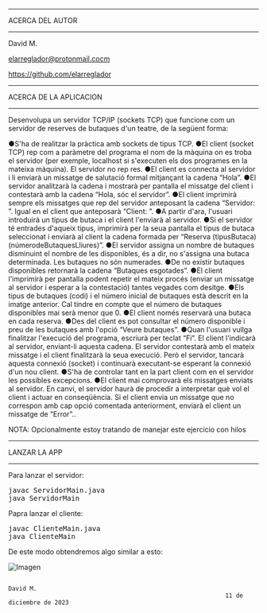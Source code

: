 
************************************
ACERCA DEL AUTOR
************************************

David M.

elarreglador@protonmail.cocm

https://github.com/elarreglador


************************************
ACERCA DE LA APLICACION
************************************
Desenvolupa un servidor TCP/IP (sockets TCP) que funcione com un servidor de reserves
de butaques d'un teatre, de la següent forma:

●S'ha de realitzar la pràctica amb sockets de tipus TCP.
●El client (socket TCP) rep com a paràmetre del programa el nom de la màquina on es
troba el servidor (per exemple, localhost si s'executen els dos programes en la mateixa
màquina). El servidor no rep res.
●El client es connecta al servidor i li enviarà un missatge de salutació formal mitjançant la
cadena “Hola”.
●El servidor analitzarà la cadena i mostrarà per pantalla el missatge del client i contestarà
amb la cadena “Hola, sóc el servidor”.
●El client imprimirà sempre els missatges que rep del servidor anteposant la cadena
“Servidor: ”. Igual en el client que anteposarà “Client: ”.
●A partir d'ara, l'usuari introduirà un tipus de butaca i el client l'enviarà al servidor.
●Si el servidor té entrades d'aqueix tipus, imprimirà per la seua pantalla el tipus de
butaca seleccionat i enviarà al client la cadena formada per “Reserva (tipusButaca)
(númerodeButaquesLliures)”.
●El servidor assigna un nombre de butaques disminuint el nombre de les disponibles, és
a dir, no s'assigna una butaca determinada. Les butaques no són numerades.
●De no existir butaques disponibles retornarà la cadena “Butaques esgotades”.
●El client l'imprimirà per pantalla podent repetir el mateix procés (enviar un missatge al
servidor i esperar a la contestació) tantes vegades com desitge.
●Els tipus de butaques (codi) i el número inicial de butaques està descrit en la imatge
anterior. Cal tindre en compte que el número de butaques disponibles mai serà menor
que 0.
●El client només reservarà una butaca en cada reserva.
●Des del client es pot consultar el número disponible i preu de les butaques amb l'opció
“Veure butaques”.
●Quan l'usuari vullga finalitzar l'execució del programa, escriurà per teclat “Fi”. El client
l'indicarà al servidor, enviant-li aquesta cadena. El servidor contestarà amb el mateix
missatge i el client finalitzarà la seua execució. Però el servidor, tancarà aquesta
connexió (socket) i continuarà executant-se esperant la connexió d'un nou client.
●S'ha de controlar tant en la part client com en el servidor les possibles excepcions.
●El client mai comprovarà els missatges enviats al servidor. En canvi, el servidor haurà
de procedir a interpretar què vol el client i actuar en conseqüència. Si el client envia un
missatge que no correspon amb cap opció comentada anteriorment, enviarà el client un
missatge de “Error”..

NOTA: Opcionalmente estoy tratando de manejar este ejercicio con hilos

************************************
LANZAR LA APP 
************************************

Para lanzar el servidor:

<pre>
javac ServidorMain.java
java ServidorMain
</pre>

Papra lanzar el cliente:

<pre>
javac ClienteMain.java
java ClienteMain
</pre>

De este modo obtendremos algo similar a esto:

![Imagen](https://github.com/elarreglador/Puzle-deslizante/blob/main/SCREENSHOTS/1.png)



                                                                                David M.
                                                                 11 de diciembre de 2023


